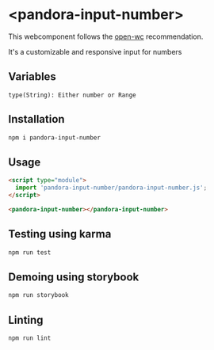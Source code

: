 # \<pandora-input-number>

This webcomponent follows the [open-wc](https://github.com/open-wc/open-wc) recommendation.

It's a customizable and responsive input for numbers

## Variables
    type(String): Either number or Range

## Installation
```bash
npm i pandora-input-number
```

## Usage
```html
<script type="module">
  import 'pandora-input-number/pandora-input-number.js';
</script>

<pandora-input-number></pandora-input-number>
```

## Testing using karma
```bash
npm run test
```

## Demoing using storybook
```bash
npm run storybook
```

## Linting
```bash
npm run lint
```
